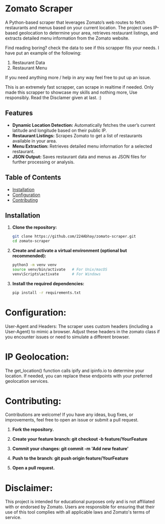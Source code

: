 # Zomato Scraper

A Python-based scraper that leverages Zomato’s web routes to fetch restaurants and menus based on your current location. The project uses IP-based geolocation to determine your area, retrieves restaurant listings, and extracts detailed menu information from the Zomato website.

Find reading boring? check the data to see if this scrapper fits your needs.
I have put an example of the following:
1. Restaurant Data
2. Restaurant Menu

If you need anything more / help in any way feel free to put up an issue.

This is an extremely fast scrapper, can scrape in realtime if needed.
Only made this scrapper to showcase my skills and nothing more, Use responsibly.
Read the Disclamer given at last. :)

## Features

- **Dynamic Location Detection:** Automatically fetches the user’s current latitude and longitude based on their public IP.
- **Restaurant Listings:** Scrapes Zomato to get a list of restaurants available in your area.
- **Menu Extraction:** Retrieves detailed menu information for a selected restaurant.
- **JSON Output:** Saves restaurant data and menus as JSON files for further processing or analysis.

## Table of Contents

- [Installation](#installation)
- [Configuration](#configuration)
- [Contributing](#contributing)

## Installation

1. **Clone the repository:**

   ```bash
   git clone https://github.com/224Abhay/zomato-scraper.git
   cd zomato-scraper

2. **Create and activate a virtual environment (optional but recommended):**
    
    ```bash
    python3 -m venv venv
    source venv/bin/activate   # For Unix/macOS
    venv\Scripts\activate      # For Windows

3. **Install the required dependencies:**
    
    ```bash
    pip install -r requirements.txt

# Configuration:
User-Agent and Headers:
The scraper uses custom headers (including a User-Agent) to mimic a browser. Adjust these headers in the zomato class if you encounter issues or need to simulate a different browser.

# IP Geolocation:
The get_location() function calls ipify and ipinfo.io to determine your location. If needed, you can replace these endpoints with your preferred geolocation services.

# Contributing:
Contributions are welcome! If you have any ideas, bug fixes, or improvements, feel free to open an issue or submit a pull request.

1. **Fork the repository.**

2. **Create your feature branch: git checkout -b feature/YourFeature**

3. **Commit your changes: git commit -m 'Add new feature'**

4. **Push to the branch: git push origin feature/YourFeature**

5. **Open a pull request.**

# Disclaimer: 
This project is intended for educational purposes only and is not affiliated with or endorsed by Zomato. Users are responsible for ensuring that their use of this tool complies with all applicable laws and Zomato's terms of service.

